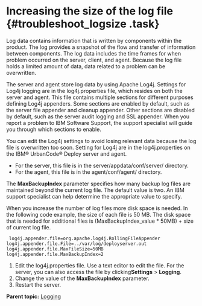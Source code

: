 # Increasing the size of the log file {#troubleshoot_logsize .task}

Log data contains information that is written by components within the product. The log provides a snapshot of the flow and transfer of information between components. The log data includes the time frames for when problem occurred on the server, client, and agent. Because the log file holds a limited amount of data, data related to a problem can be overwritten.

The server and agent store log data by using Apache Log4j. Settings for Log4j logging are in the log4j.properties file, which resides on both the server and agent. This file contains multiple sections for different purposes defining Log4j appenders. Some sections are enabled by default, such as the server file appender and cleanup appender. Other sections are disabled by default, such as the server audit logging and SSL appender. When you report a problem to IBM Software Support, the support specialist will guide you through which sections to enable.

You can edit the Log4j settings to avoid losing relevant data because the log file is overwritten too soon. Setting for Log4j are in the log4j.properties on the IBM® UrbanCode® Deploy server and agent.

-   For the server, this file is in the server/appdata/conf/server/ directory.
-   For the agent, this file is in the agent/conf/agent/ directory.

The **MaxBackupIndex** parameter specifies how many backup log files are maintained beyond the current log file. The default value is two. An IBM support specialist can help determine the appropriate value to specify.

When you increase the number of log files more disk space is needed. In the following code example, the size of each file is 50 MB. The disk space that is needed for additional files is \(MaxBackupIndex\_value \* 50MB\) + size of current log file.

```
 log4j.appender.file=org.apache.log4j.RollingFileAppender 
log4j.appender.file.File=../var/log/deployserver.out 
log4j.appender.file.MaxFileSize=50MB 
log4j.appender.file.MaxBackupIndex=2
```

1.   Edit the log4j.properties file. Use a text editor to edit the file. For the server, you can also access the file by clicking**Settings** \> **Logging**. 
2.   Change the value of the **MaxBackupIndex** parameter. 
3.   Restart the server. 

**Parent topic:** [Logging](../topics/log_ov.md)

